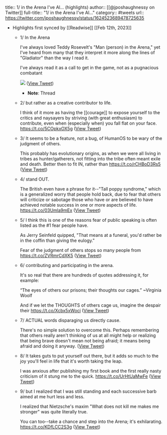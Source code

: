 title:: 1/ in the Arena I've Al... (highlights)
author:: [[@jposhaughnessy on Twitter]]
full-title:: "1/ in the Arena I've Al..."
category:: #tweets
url:: https://twitter.com/jposhaughnessy/status/1624523689478725635

- Highlights first synced by [[Readwise]] [[Feb 12th, 2023]]
	- 1/ In the Arena
	  
	  I've always loved Teddy Rosevelt's "Man (person) in the Arena," yet I've heard from many that they interpret it more along the lines of "Gladiator" than the way I read it. 
	  
	  I've always read it as a call to get in the game, not as a pugnacious combatant 
	  
	  ![](https://pbs.twimg.com/media/FotvS4YXsAMrcln.jpg) ([View Tweet](https://twitter.com/jposhaughnessy/status/1624523689478725635))
		- **Note**: Thread
	- 2/ but rather as a creative contributor to life. 
	  
	  I think of it more as having the [[courage]] to expose yourself to the critics and naysayers by striving (with great enthusiasm) to contribute, even when (especially when) you fall flat on your face. https://t.co/5COpkxOX5g ([View Tweet](https://twitter.com/jposhaughnessy/status/1624523691638882305))
	- 3/ It seems to be a feature, not a bug, of HumanOS to be wary of the judgment of others. 
	  
	  This probably has evolutionary origins, as when we were all living in tribes as hunter/gatherers, not fitting into the tribe often meant exile and death. Better then to fit IN, rather than https://t.co/rCHBoD3Rs5 ([View Tweet](https://twitter.com/jposhaughnessy/status/1624523693882847235))
	- 4/ stand OUT.
	  
	  The British even have a phrase for it--"Tall poppy syndrome," which is a generalized worry that people hold back, due to fear that others will criticize or sabotage those who have or are believed to have achieved notable success in one or more aspects of life. https://t.co/03Umla9mEx ([View Tweet](https://twitter.com/jposhaughnessy/status/1624523695380172802))
	- 5/ I think this is one of the reasons fear of public speaking is often listed as the #1 fear people have. 
	  
	  As Jerry Seinfeld quipped, "That means at a funeral, you'd rather be in the coffin than giving the eulogy."
	  
	  Fear of the judgment of others stops so many people from https://t.co/ZVRmrCdXK5 ([View Tweet](https://twitter.com/jposhaughnessy/status/1624523697292820480))
	- 6/ contributing and participating in the arena. 
	  
	  It's so real that there are hundreds of quotes addressing it, for example: 
	  
	  “The eyes of others our prisons; their thoughts our cages.”
	  ~Virginia Woolf 
	  
	  And if we let the THOUGHTS of others cage us, imagine the despair their https://t.co/Xcbx5xWoci ([View Tweet](https://twitter.com/jposhaughnessy/status/1624523699473842176))
	- 7/ ACTUAL words disparaging us directly cause. 
	  
	  There's no simple solution to overcome this. Perhaps remembering that others really aren't thinking of us at all might help or realizing that being brave doesn't mean not being afraid; it means being afraid and doing it anyway. ([View Tweet](https://twitter.com/jposhaughnessy/status/1624523700748918785))
	- 8/ It takes guts to put yourself out there, but it adds so much to the joy you'll feel in life that it's worth taking the leap. 
	  
	  I was anxious after publishing my first book and the first really nasty criticism of it stung me to the quick. https://t.co/UrHtUaMwFe ([View Tweet](https://twitter.com/jposhaughnessy/status/1624523702288220160))
	- 9/ but I realized that I was still standing and each successive barb aimed at me hurt less and less. 
	  
	  I realized that Nietzsche's maxim "What does not kill me makes me stronger" was quite literally true. 
	  
	  You can too--take a chance and step into the Arena; it's exhilarating. https://t.co/KDfLCC2S3g ([View Tweet](https://twitter.com/jposhaughnessy/status/1624523703902998529))